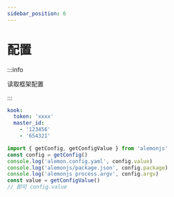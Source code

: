 ```yaml
---
sidebar_position: 6
---
```


# 配置

:::info

读取框架配置

:::

```yaml title="alemon.config.yaml"
kook:
  token: 'xxxx'
  master_id:
    - '123456'
    - '654321'
```

```ts title="src/index.ts"
import { getConfig, getConfigValue } from 'alemonjs'
const config = getConfig()
console.log('alemon.config.yaml', config.value)
console.log('alemonjs/package.json', config.package)
console.log('alemonjs process.argv', config.argv)
const value = getConfigValue()
// 即可 config.value
```
